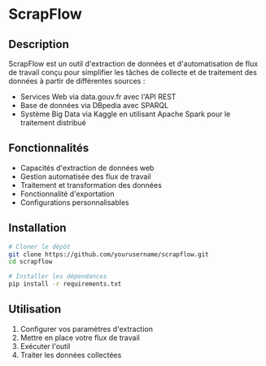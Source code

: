 # ScrapFlow

## Description
ScrapFlow est un outil d'extraction de données et d'automatisation de flux de travail conçu pour simplifier les tâches de collecte et de traitement des données à partir de différentes sources :
- Services Web via data.gouv.fr avec l'API REST
- Base de données via DBpedia avec SPARQL
- Système Big Data via Kaggle en utilisant Apache Spark pour le traitement distribué

## Fonctionnalités
- Capacités d'extraction de données web
- Gestion automatisée des flux de travail
- Traitement et transformation des données
- Fonctionnalité d'exportation
- Configurations personnalisables

## Installation
```bash
# Cloner le dépôt
git clone https://github.com/yourusername/scrapflow.git
cd scrapflow

# Installer les dépendances
pip install -r requirements.txt
```

## Utilisation
1. Configurer vos paramètres d'extraction
2. Mettre en place votre flux de travail
3. Exécuter l'outil
4. Traiter les données collectées
